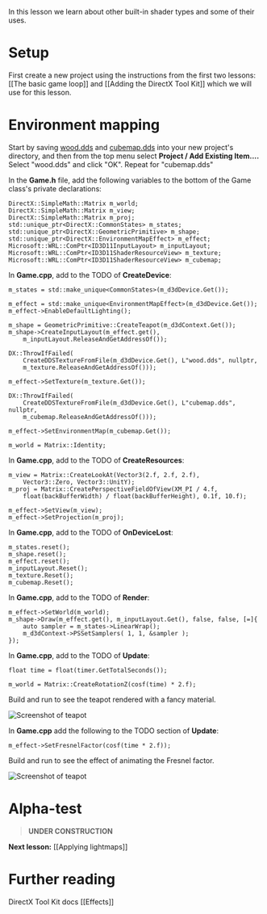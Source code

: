 In this lesson we learn about other built-in shader types and some of their uses.

# Setup
First create a new project using the instructions from the first two lessons: [[The basic game loop]] and
[[Adding the DirectX Tool Kit]] which we will use for this lesson.

# Environment mapping

Start by saving [wood.dds](https://github.com/Microsoft/DirectXTK/wiki/wood.DDS) and [cubemap.dds](https://github.com/Microsoft/DirectXTK/wiki/cubemap.dds) into your new project's directory, and then from the top menu select **Project / Add Existing Item....** Select "wood.dds" and click "OK". Repeat for "cubemap.dds"

In the **Game.h** file, add the following variables to the bottom of the Game class's private declarations:

    DirectX::SimpleMath::Matrix m_world;
    DirectX::SimpleMath::Matrix m_view;
    DirectX::SimpleMath::Matrix m_proj;
    std::unique_ptr<DirectX::CommonStates> m_states;
    std::unique_ptr<DirectX::GeometricPrimitive> m_shape;
    std::unique_ptr<DirectX::EnvironmentMapEffect> m_effect;
    Microsoft::WRL::ComPtr<ID3D11InputLayout> m_inputLayout;
    Microsoft::WRL::ComPtr<ID3D11ShaderResourceView> m_texture;
    Microsoft::WRL::ComPtr<ID3D11ShaderResourceView> m_cubemap;

In **Game.cpp**, add to the TODO of **CreateDevice**:

    m_states = std::make_unique<CommonStates>(m_d3dDevice.Get());

    m_effect = std::make_unique<EnvironmentMapEffect>(m_d3dDevice.Get());
    m_effect->EnableDefaultLighting();

    m_shape = GeometricPrimitive::CreateTeapot(m_d3dContext.Get());
    m_shape->CreateInputLayout(m_effect.get(),
        m_inputLayout.ReleaseAndGetAddressOf());

    DX::ThrowIfFailed(
        CreateDDSTextureFromFile(m_d3dDevice.Get(), L"wood.dds", nullptr,
        m_texture.ReleaseAndGetAddressOf()));

    m_effect->SetTexture(m_texture.Get());

    DX::ThrowIfFailed(
        CreateDDSTextureFromFile(m_d3dDevice.Get(), L"cubemap.dds", nullptr,
        m_cubemap.ReleaseAndGetAddressOf()));

    m_effect->SetEnvironmentMap(m_cubemap.Get());

    m_world = Matrix::Identity;

In **Game.cpp**, add to the TODO of **CreateResources**:

    m_view = Matrix::CreateLookAt(Vector3(2.f, 2.f, 2.f),
        Vector3::Zero, Vector3::UnitY);
    m_proj = Matrix::CreatePerspectiveFieldOfView(XM_PI / 4.f,
        float(backBufferWidth) / float(backBufferHeight), 0.1f, 10.f);

    m_effect->SetView(m_view);
    m_effect->SetProjection(m_proj);

In **Game.cpp**, add to the TODO of **OnDeviceLost**:

    m_states.reset();
    m_shape.reset();
    m_effect.reset();
    m_inputLayout.Reset();
    m_texture.Reset();
    m_cubemap.Reset();

In **Game.cpp**, add to the TODO of **Render**:

    m_effect->SetWorld(m_world);
    m_shape->Draw(m_effect.get(), m_inputLayout.Get(), false, false, [=]{
        auto sampler = m_states->LinearWrap();
        m_d3dContext->PSSetSamplers( 1, 1, &sampler );
    });

In **Game.cpp**, add to the TODO of **Update**:

    float time = float(timer.GetTotalSeconds());

    m_world = Matrix::CreateRotationZ(cosf(time) * 2.f);

Build and run to see the teapot rendered with a fancy material.

![Screenshot of teapot](https://github.com/Microsoft/DirectXTK/wiki/images/screenshotTeapot.PNG)

In **Game.cpp** add the following to the TODO section of **Update**:

    m_effect->SetFresnelFactor(cosf(time * 2.f));

Build and run to see the effect of animating the Fresnel factor.

![Screenshot of teapot](https://github.com/Microsoft/DirectXTK/wiki/images/screenshotTeapot2.PNG)

# Alpha-test

> **UNDER CONSTRUCTION**

**Next lesson:** [[Applying lightmaps]]

# Further reading 

DirectX Tool Kit docs [[Effects]]